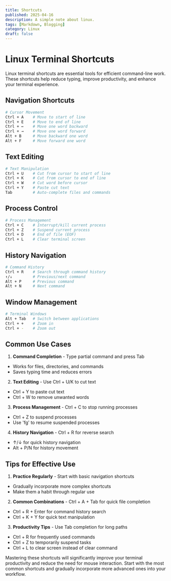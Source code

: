 ```yaml
---
title: Shortcuts
published: 2025-04-16
description: A simple note about linux.
tags: [Markdown, Blogging]
category: Linux
draft: false
---
```

# Linux Terminal Shortcuts

Linux terminal shortcuts are essential tools for efficient command-line work. These shortcuts help reduce typing, improve productivity, and enhance your terminal experience.

## Navigation Shortcuts

```bash
# Cursor Movement
Ctrl + A    # Move to start of line
Ctrl + E    # Move to end of line
Ctrl + ←    # Move one word backward
Ctrl + →    # Move one word forward
Alt + B     # Move backward one word
Alt + F     # Move forward one word
```

## Text Editing

```bash
# Text Manipulation
Ctrl + U    # Cut from cursor to start of line
Ctrl + K    # Cut from cursor to end of line
Ctrl + W    # Cut word before cursor
Ctrl + Y    # Paste cut text
Tab         # Auto-complete files and commands
```

## Process Control

```bash
# Process Management
Ctrl + C    # Interrupt/kill current process
Ctrl + Z    # Suspend current process
Ctrl + D    # End of file (EOF)
Ctrl + L    # Clear terminal screen
```

## History Navigation

```bash
# Command History
Ctrl + R    # Search through command history
↑/↓         # Previous/next command
Alt + P     # Previous command
Alt + N     # Next command
```

## Window Management

```bash
# Terminal Windows
Alt + Tab   # Switch between applications
Ctrl + +    # Zoom in
Ctrl + -    # Zoom out
```

## Common Use Cases

1. **Command Completion**  - Type partial command and press Tab
  - Works for files, directories, and commands
  - Saves typing time and reduces errors


2. **Text Editing**  - Use Ctrl + U/K to cut text
  - Ctrl + Y to paste cut text
  - Ctrl + W to remove unwanted words


3. **Process Management**  - Ctrl + C to stop running processes
  - Ctrl + Z to suspend processes
  - Use 'fg' to resume suspended processes


4. **History Navigation**  - Ctrl + R for reverse search
  - ↑/↓ for quick history navigation
  - Alt + P/N for history movement



## Tips for Effective Use

1. **Practice Regularly**  - Start with basic navigation shortcuts
  - Gradually incorporate more complex shortcuts
  - Make them a habit through regular use


2. **Common Combinations**  - Ctrl + A + Tab for quick file completion
  - Ctrl + R + Enter for command history search
  - Ctrl + K + Y for quick text manipulation


3. **Productivity Tips**  - Use Tab completion for long paths
  - Ctrl + R for frequently used commands
  - Ctrl + Z to temporarily suspend tasks
  - Ctrl + L to clear screen instead of clear command



Mastering these shortcuts will significantly improve your terminal productivity and reduce the need for mouse interaction. Start with the most common shortcuts and gradually incorporate more advanced ones into your workflow.